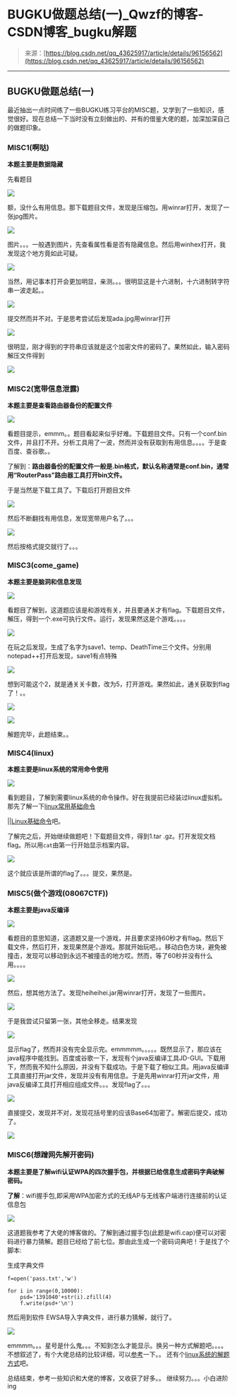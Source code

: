 <!--yml
category: 未分类
date: 2022-04-26 14:50:12
-->

# BUGKU做题总结(一)_Qwzf的博客-CSDN博客_bugku解题

> 来源：[https://blog.csdn.net/qq_43625917/article/details/96156562](https://blog.csdn.net/qq_43625917/article/details/96156562)

* * *

## BUGKU做题总结(一)

最近抽出一点时间练了一些BUGKU练习平台的MISC题，又学到了一些知识，感觉很好。现在总结一下当时没有立刻做出的、并有的借鉴大佬的题，加深加深自己的做题印象。

### MISC1(啊哒)

**本题主要是数据隐藏**

先看题目

![](img/83379775a445bf844545d0e764bb1be1.png)

额，没什么有用信息。那下载题目文件，发现是压缩包。用winrar打开，发现了一张jpg图片。

![](img/351cf40521ffec785130fa29fdfcb3b4.png)

图片。。。一般遇到图片，先查看属性看是否有隐藏信息。然后用winhex打开，我发现这个地方竟如此可疑。

![](img/2677c5f8423176c67a25c8370ea3e4c4.png)

当然，用记事本打开会更加明显，亲测。。。很明显这是十六进制，十六进制转字符串一波走起。。

![](img/3ba58ca92bf6192e4ba189c36ed89c19.png)

提交然而并不对。于是思考尝试后发现ada.jpg用winrar打开

![](img/2e5dae805dfc7621d1c922c64add30eb.png)

很明显，刚才得到的字符串应该就是这个加密文件的密码了。果然如此，输入密码解压文件得到

![](img/d6d18e792c627a904845991205fea916.png)

### MISC2(宽带信息泄露)

**本题主要是查看路由器备份的配置文件**

![](img/dfef3e572f254ae4cc7391eca64c870d.png)

看题目提示，emmm。。题目看起来似乎好难。下载题目文件。只有一个conf.bin文件，并且打不开。分析工具用了一波，然而并没有获取到有用信息。。。。于是查百度、查谷歌。。

了解到：**路由器备份的配置文件一般是.bin格式，默认名称通常是conf.bin，通常用“RouterPass”路由器工具打开bin文件。**

于是当然是下载工具了。下载后打开题目文件

![](img/122ca8cc0ff950ab15bb77c41489c399.png)

然后不断翻找有用信息，发现宽带用户名了。。。

![](img/3c5de41d7fe994e56f6e6ed53a3203a2.png)

然后按格式提交就行了。。。

### MISC3(come_game)

**本题主要是脑洞和信息发现**

![](img/48c3e74765af4abe88a5ba4676a4d2dd.png)

看题目了解到，这道题应该是和游戏有关，并且要通关才有flag。下载题目文件，解压，得到一个.exe可执行文件。运行，发现果然这是个游戏。。。。

![](img/eb5676226dfd5a9070a37d7060219ae9.png)

在玩之后发现，生成了名字为save1、temp、DeathTime三个文件。分别用notepad++打开后发现，save1有点特殊

![](img/972701b2ed9cd7d9bcf6e420997c0b30.png)

想到可能这个2，就是通关关卡数，改为5，打开游戏。果然如此，通关获取到flag了！。。

![](img/789f9b0cc736dbf8d9932adfc8a15c25.png)

![](img/c0b5b44f63ce94341354096a63663fc5.png)

解题完毕，此题结束。。

### MISC4(linux)

**本题主要是linux系统的常用命令使用**

![](img/b1af3b55c53a883c5f1bf60277fd6c5c.png)

看到题目，了解到需要linux系统的命令操作。好在我提前已经装过linux虚拟机。那先了解一下[linux常用基础命令](https://www.cnblogs.com/crazylqy/p/5818745.html)

||[Linux基础命令](https://www.cnblogs.com/dunitian/p/4822807.html)吧。

了解完之后，开始继续做题吧！下载题目文件，得到1.tar .gz。打开发现文档flag。所以用`cat`由第一行开始显示档案内容。

![](img/81d351977395ec16f943c166d1e27f82.png)

这个就应该是所谓的flag了。。。提交，果然是。

### MISC5(做个游戏(08067CTF))

**本题主要是java反编译**

![](img/5a3317e2caf2bc1e06855da4c22a4ec7.png)

看题目的意思知道，这道题又是一个游戏，并且要求坚持60秒才有flag。然后下载文件，然后打开，发现果然是个游戏。那就开始玩吧。。移动白色方块，避免被撞击，发现可以移动到永远不被撞击的地方哎。然而，等了60秒并没有什么用。。。。

![](img/4310d57edeb32ab7a63290441b621924.png)

然后，想其他方法了。发现heiheihei.jar用winrar打开，发现了一些图片。

![](img/012af772050aacf9736a223740530939.png)

于是我尝试只留第一张，其他全移走。结果发现

![](img/b4c75bf81e9cfe1965c111aa136e1885.png)

显示flag了，然而并没有完全显示完。emmmmm。。。。。既然显示了，那应该在java程序中能找到。百度或谷歌一下，发现有个java反编译工具JD-GUI。下载用下，然而我不知什么原因，并没有下载成功。于是下载了相似工具。用java反编译工具直接打开jar文件，发现并没有有用信息。于是先用winrar打开jar文件，用java反编译工具打开相应组成文件。。。发现flag了。。。

![](img/8cc071df5763a6f69fdabfdb455c79f6.png)

直接提交，发现并不对，发现花括号里的应该Base64加密了。解密后提交，成功了。

![](img/31b6292e026fbfe9ac756b08c5b97fba.png)

### MISC6(想蹭网先解开密码)

**本题主要是了解wifi认证WPA的四次握手包，并根据已给信息生成密码字典破解密码。**

**了解**：wifi握手包,即采用WPA加密方式的无线AP与无线客户端进行连接前的认证信息包

![](img/1b329fc8fa9081885bb099a6d40dff41.png)

这道题我参考了大佬的博客做的。了解到通过握手包(此题是wifi.cap)便可以对密码进行暴力猜解。题目已经给了前七位。那由此生成一个密码词典吧！于是找了个脚本:

生成字典文件

```
f=open('pass.txt','w')

for i in range(0,10000):
    psd='1391040'+str(i).zfill(4)
    f.write(psd+'\n') 
```

然后用到软件 EWSA导入字典文件，进行暴力猜解，就行了。

![](img/6468ae697c564a867a851d8bc1052656.png)

emmmm。。。星号是什么鬼。。。不知到怎么才能显示。换另一种方式解题吧。。。。不想叙述了，有个大佬总结的比较详细，可以[参考](https://www.cnblogs.com/leixiao-/p/9825066.html)一下。。
还有个[linux系统的解题方式](https://www.cnblogs.com/Gzu_zb/p/10349362.html)吧。

总结结束，参考一些知识和大佬的博客，又收获了好多。。
继续努力。。。小白进阶ing